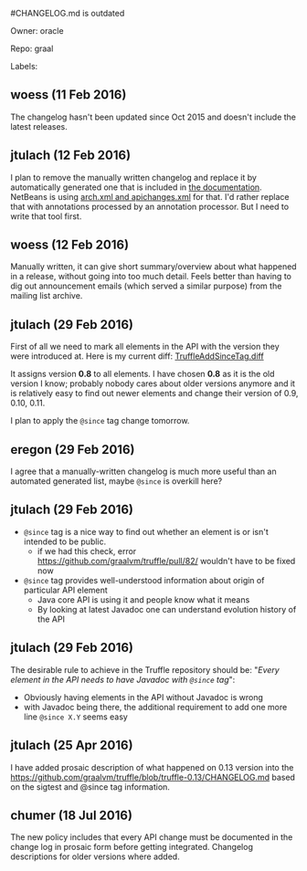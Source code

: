 #CHANGELOG.md is outdated

Owner: oracle

Repo: graal

Labels: 

## woess (11 Feb 2016)

The changelog hasn't been updated since Oct 2015 and doesn't include the latest releases.


## jtulach (12 Feb 2016)

I plan to remove the manually written changelog and replace it by automatically generated one that is included in [the documentation](http://graalvm.github.io/truffle/javadoc/0.11/). NetBeans is using [arch.xml and apichanges.xml](http://wiki.netbeans.org/APIDevelopment#Writing_the_documentation) for that. I'd rather replace that with annotations processed by an annotation processor. But I need to write that tool first.


## woess (12 Feb 2016)

Manually written, it can give short summary/overview about what happened in a release, without going into too much detail. Feels better than having to dig out announcement emails (which served a similar purpose) from the mailing list archive.


## jtulach (29 Feb 2016)

First of all we need to mark all elements in the API with the version they were introduced at. Here is my current diff: [TruffleAddSinceTag.diff](https://github.com/graalvm/truffle/files/150567/TruffleAddSinceTag.txt)

It assigns version **0.8** to all elements. I have chosen **0.8** as it is the old version I know; probably nobody cares about older versions anymore and it is relatively easy to find out newer elements and change their version of 0.9, 0.10, 0.11.

I plan to apply the `@since` tag change tomorrow. 


## eregon (29 Feb 2016)

I agree that a manually-written changelog is much more useful than an automated generated list, maybe `@since` is overkill here?


## jtulach (29 Feb 2016)

- `@since` tag is a nice way to find out whether an element is or isn't intended to be public.
  - if we had this check, error https://github.com/graalvm/truffle/pull/82/ wouldn't have to be fixed now
- `@since` tag provides well-understood information about origin of particular API element
  - Java core API is using it and people know what it means
  - By looking at latest Javadoc one can understand evolution history of the API


## jtulach (29 Feb 2016)

The desirable rule to achieve in the Truffle repository should be: "_Every element in the API needs to have Javadoc with `@since` tag_":
- Obviously having elements in the API without Javadoc is wrong
- with Javadoc being there, the additional requirement to add one more line `@since X.Y` seems easy


## jtulach (25 Apr 2016)

I have added prosaic description of what happened on 0.13 version into the https://github.com/graalvm/truffle/blob/truffle-0.13/CHANGELOG.md based on the sigtest and @since tag information.


## chumer (18 Jul 2016)

The new policy includes that every API change must be documented in the change log in prosaic form before getting integrated. Changelog descriptions for older versions where added.


